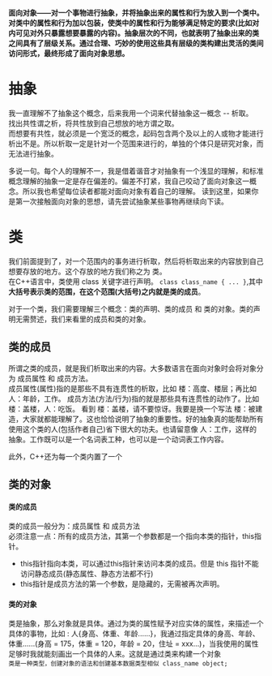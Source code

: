 **面向对象——对一个事物进行抽象，并将抽象出来的属性和行为放入到一个类中。对类中的属性和行为加以包装，使类中的属性和行为能够满足特定的要求(比如对内可见对外只暴露想要暴露的内容)。抽象层次的不同，也就表明了抽象出来的类之间具有了层级关系。通过合理、巧妙的使用这些具有层级的类构建出灵活的类间访问形式，最终形成了面向对象思想。**

# 抽象
我一直理解不了抽象这个概念，后来我用一个词来代替抽象这一概念 -- 析取。        
找出共性谓之析，将共性放到自己想放的地方谓之取。          
而想要有共性，就必须是一个宽泛的概念，起码包含两个及以上的人或物才能进行析出不是。所以析取一定是针对一个范围来进行的，单独的个体只是研究对象，而无法进行抽象。      

多说一句。每个人的理解不一，我是借着谐音才对抽象有一个浅显的理解，和标准概念理解的抽象一定是存在偏差的。偏差不打紧，我自己咬动了面向对象这一概念。所以我也希望每位读者都能对面向对象有着自己的理解。
读到这里，如果你是第一次接触面向对象的思想，请先尝试抽象某些事物再继续向下读。

# 类
我们前面提到了，对一个范围内的事务进行析取，然后将析取出来的内容放到自己想要存放的地方。这个存放的地方我们称之为 类。     
在C++语言中，类使用 class 关键字进行声明。
`class class_name { ... }`,其中**大括号表示类的范围，在这个范围(大括号)之内就是类的成员**。

对于一个类，我们需要理解三个概念：类的声明、类的成员 和 类的对象。类的声明无需赘述，我们来看里的成员和类的对象。

## 类的成员
所谓之类的成员，就是我们析取出来的内容。大多数语言在面向对象时会将对象分为 成员属性 和 成员方法。   
成员属性(属性)指的是那些不具有连贯性的析取，比如 楼：高度、楼层；再比如 人：年龄，工作。
成员方法(方法/行为)指的就是那些具有连贯性的动作了。比如 楼：盖楼，人：吃饭。
看到 楼：盖楼，请不要惊讶。我要是换一个写法 楼：被建造，大家就都能理解了。这也恰恰说明了抽象的重要性。好的抽象真的能帮助所有使用这个类的人(包括作者自己)省下很大的功夫。也请留意像 人：工作，这样的抽象。工作既可以是一个名词表工种，也可以是一个动词表工作内容。

此外，C++还为每一个类内置了一个


## 类的对象




#### 类的成员             
类的成员一般分为：成员属性 和 成员方法              
必须注意一点：所有的成员方法，其第一个参数都是一个指向本类的指针，this指针。                
- this指针指向本类，可以通过this指针来访问本类的成员。但是 this 指针不能访问静态成员(静态属性、静态方法都不行)            
- this指针是成员方法的第一个参数，是隐藏的，无需被再次声明。             


#### 类的对象
类是抽象，那么对象就是具体。通过为类的属性赋予对应实体的属性，来描述一个具体的事物，比如 : 人{身高、体重、年龄......}，我通过指定具体的身高、年龄、体重......(身高 = 175，体重 = 120，年龄 = 20，住址 = xxx...)，当我使用的属性足够时我就能刻画出一个具体的人来。这就是通过类来构建一个对象                        
`类是一种类型，创建对象的语法和创建基本数据类型相似 class_name object;`   